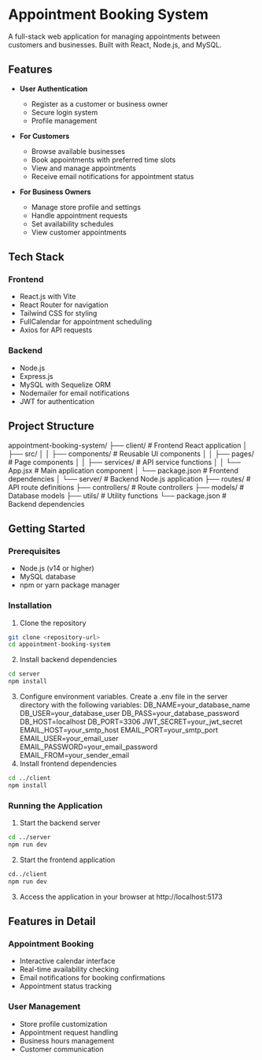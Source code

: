 # Appointment Booking System

A full-stack web application for managing appointments between customers and businesses. Built with React, Node.js, and MySQL.

## Features

- **User Authentication**
  - Register as a customer or business owner
  - Secure login system
  - Profile management

- **For Customers**
  - Browse available businesses
  - Book appointments with preferred time slots
  - View and manage appointments
  - Receive email notifications for appointment status

- **For Business Owners**
  - Manage store profile and settings
  - Handle appointment requests
  - Set availability schedules
  - View customer appointments

## Tech Stack

### Frontend
- React.js with Vite
- React Router for navigation
- Tailwind CSS for styling
- FullCalendar for appointment scheduling
- Axios for API requests

### Backend
- Node.js
- Express.js
- MySQL with Sequelize ORM
- Nodemailer for email notifications
- JWT for authentication

## Project Structure
appointment-booking-system/
├── client/                 # Frontend React application
│   ├── src/
│   │   ├── components/    # Reusable UI components
│   │   ├── pages/        # Page components
│   │   ├── services/     # API service functions
│   │   └── App.jsx       # Main application component
│   └── package.json      # Frontend dependencies
│
└── server/               # Backend Node.js application
├── routes/          # API route definitions
├── controllers/     # Route controllers
├── models/         # Database models
├── utils/          # Utility functions
└── package.json    # Backend dependencies


## Getting Started

### Prerequisites
- Node.js (v14 or higher)
- MySQL database
- npm or yarn package manager

### Installation

1. Clone the repository
```bash
git clone <repository-url>
cd appointment-booking-system
```
2. Install backend dependencies
```bash
cd server
npm install
```
3. Configure environment variables. Create a .env file in the server directory with the following variables:
DB_NAME=your_database_name
DB_USER=your_database_user
DB_PASS=your_database_password
DB_HOST=localhost
DB_PORT=3306
JWT_SECRET=your_jwt_secret
EMAIL_HOST=your_smtp_host
EMAIL_PORT=your_smtp_port
EMAIL_USER=your_email_user
EMAIL_PASSWORD=your_email_password
EMAIL_FROM=your_sender_email
4. Install frontend dependencies
```bash
cd ../client
npm install
```
### Running the Application
1. Start the backend server
```bash
cd ../server
npm run dev
```
2. Start the frontend application
```bash
cd../client
npm run dev
```
3. Access the application in your browser at http://localhost:5173

## Features in Detail

### Appointment Booking
- Interactive calendar interface
- Real-time availability checking
- Email notifications for booking confirmations
- Appointment status tracking

### User Management
- Store profile customization
- Appointment request handling
- Business hours management
- Customer communication

